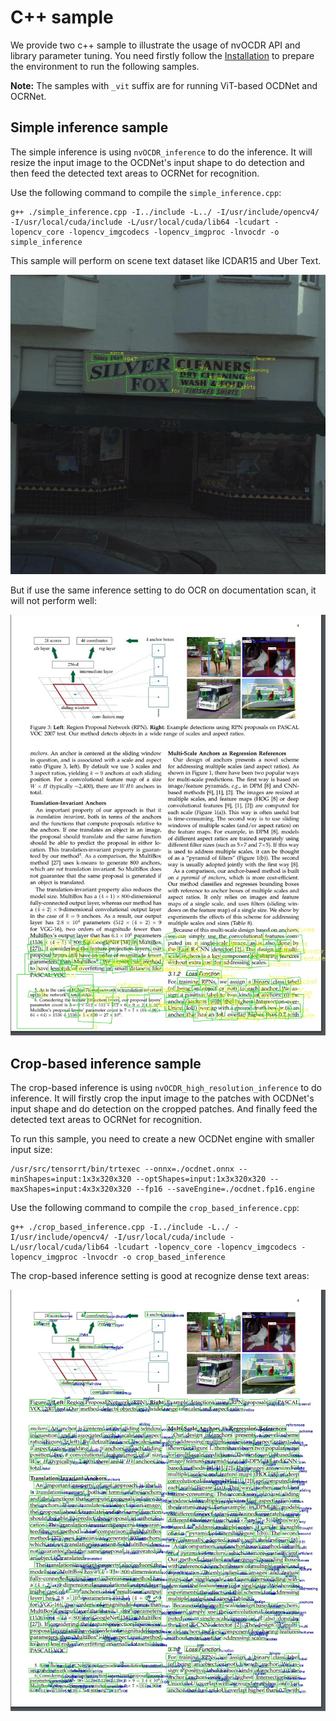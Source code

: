 # C++ sample
We provide two c++ sample to illustrate the usage of nvOCDR API and library parameter tuning. You need firstly follow the [Installation](https://github.com/NVIDIA-AI-IOT/NVIDIA-Optical-Character-Detection-and-Recognition-Solution#installation) to prepare the environment to run the following samples.

**Note:** The samples with `_vit` suffix are for running ViT-based OCDNet and OCRNet.

## Simple inference sample

The simple inference is using `nvOCDR_inference` to do the inference. It will resize the input image to the OCDNet's input shape to do detection and then feed the detected text areas to OCRNet for recognition.

Use the following command to compile the `simple_inference.cpp`:

```shell
g++ ./simple_inference.cpp -I../include -L../ -I/usr/include/opencv4/ -I/usr/local/cuda/include -L/usr/local/cuda/lib64 -lcudart -lopencv_core -lopencv_imgcodecs -lopencv_imgproc -lnvocdr -o simple_inference
```

This sample will perform on scene text dataset like ICDAR15 and Uber Text.

![scene_text_ocr](./test_img/scene_text.jpg_v.jpg)

But if use the same inference setting to do OCR on documentation scan, it will not perform well:

![doc_scan_bad](./test_img/doc_bad.jpg_v.jpg)

## Crop-based inference sample

The crop-based inference is using `nvOCDR_high_resolution_inference` to do inference. It will firstly crop the input image to the patches with OCDNet's input shape and do detection on the cropped patches. And finally feed the detected text areas to OCRNet for recognition.

To run this sample, you need to create a new OCDNet engine with smaller input size:

```shell
/usr/src/tensorrt/bin/trtexec --onnx=./ocdnet.onnx --minShapes=input:1x3x320x320 --optShapes=input:1x3x320x320 --maxShapes=input:4x3x320x320 --fp16 --saveEngine=./ocdnet.fp16.engine
```

Use the following command to compile the `crop_based_inference.cpp`:

```shell
g++ ./crop_based_inference.cpp -I../include -L../ -I/usr/include/opencv4/ -I/usr/local/cuda/include -L/usr/local/cuda/lib64 -lcudart -lopencv_core -lopencv_imgcodecs -lopencv_imgproc -lnvocdr -o crop_based_inference
```

The crop-based inference setting is good at recognize dense text areas:

![doc_scan](./test_img/doc.jpg_v.jpg)
